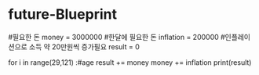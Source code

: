 # future-Blueprint

#필요한 돈
money = 3000000 #한달에 필요한 돈
inflation = 200000 #인플레이션으로 소득 약 20만원씩 증가필요
result = 0


for i in range(29,121) :#age
    result += money
    money += inflation
print(result)
